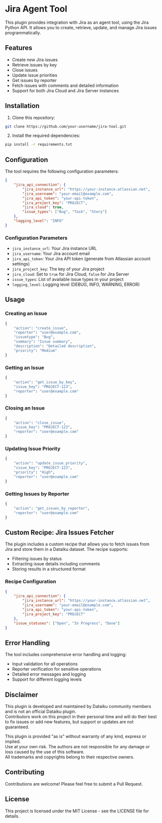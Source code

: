# Jira Agent Tool

This plugin provides integration with Jira as an agent tool, using the Jira Python API. It allows you to create, retrieve, update, and manage Jira issues programmatically.

## Features

- Create new Jira issues
- Retrieve issues by key
- Close issues
- Update issue priorities
- Get issues by reporter
- Fetch issues with comments and detailed information
- Support for both Jira Cloud and Jira Server instances

## Installation

1. Clone this repository:
```bash
git clone https://github.com/your-username/jira-tool.git
```

2. Install the required dependencies:
```bash
pip install -r requirements.txt
```

## Configuration

The tool requires the following configuration parameters:

```json
{
    "jira_api_connection": {
        "jira_instance_url": "https://your-instance.atlassian.net",
        "jira_username": "your-email@example.com",
        "jira_api_token": "your-api-token",
        "jira_project_key": "PROJECT",
        "jira_cloud": true,
        "issue_types": ["Bug", "Task", "Story"]
    },
    "logging_level": "INFO"
}
```

### Configuration Parameters

- `jira_instance_url`: Your Jira instance URL
- `jira_username`: Your Jira account email
- `jira_api_token`: Your Jira API token (generate from Atlassian account settings)
- `jira_project_key`: The key of your Jira project
- `jira_cloud`: Set to `true` for Jira Cloud, `false` for Jira Server
- `issue_types`: List of available issue types in your project
- `logging_level`: Logging level (DEBUG, INFO, WARNING, ERROR)

## Usage

### Creating an Issue

```python
{
    "action": "create_issue",
    "reporter": "user@example.com",
    "issuetype": "Bug",
    "summary": "Issue summary",
    "description": "Detailed description",
    "priority": "Medium"
}
```

### Getting an Issue

```python
{
    "action": "get_issue_by_key",
    "issue_key": "PROJECT-123",
    "reporter": "user@example.com"
}
```

### Closing an Issue

```python
{
    "action": "close_issue",
    "issue_key": "PROJECT-123",
    "reporter": "user@example.com"
}
```

### Updating Issue Priority

```python
{
    "action": "update_issue_priority",
    "issue_key": "PROJECT-123",
    "priority": "High",
    "reporter": "user@example.com"
}
```

### Getting Issues by Reporter

```python
{
    "action": "get_issues_by_reporter",
    "reporter": "user@example.com"
}
```

## Custom Recipe: Jira Issues Fetcher

The plugin includes a custom recipe that allows you to fetch issues from Jira and store them in a Dataiku dataset. The recipe supports:

- Filtering issues by status
- Extracting issue details including comments
- Storing results in a structured format

### Recipe Configuration

```json
{
    "jira_api_connection": {
        "jira_instance_url": "https://your-instance.atlassian.net",
        "jira_username": "your-email@example.com",
        "jira_api_token": "your-api-token",
        "jira_project_key": "PROJECT"
    },
    "issue_statuses": ["Open", "In Progress", "Done"]
}
```

## Error Handling

The tool includes comprehensive error handling and logging:
- Input validation for all operations
- Reporter verification for sensitive operations
- Detailed error messages and logging
- Support for different logging levels

## Disclaimer

This plugin is developed and maintained by Dataiku community members and is not an official Dataiku plugin.  
Contributors work on this project in their personal time and will do their best to fix issues or add new features, but support or updates are not guaranteed.

This plugin is provided "as is" without warranty of any kind, express or implied.  
Use at your own risk. The authors are not responsible for any damage or loss caused by the use of this software.  
All trademarks and copyrights belong to their respective owners.

## Contributing

Contributions are welcome! Please feel free to submit a Pull Request.

## License

This project is licensed under the MIT License - see the LICENSE file for details.
